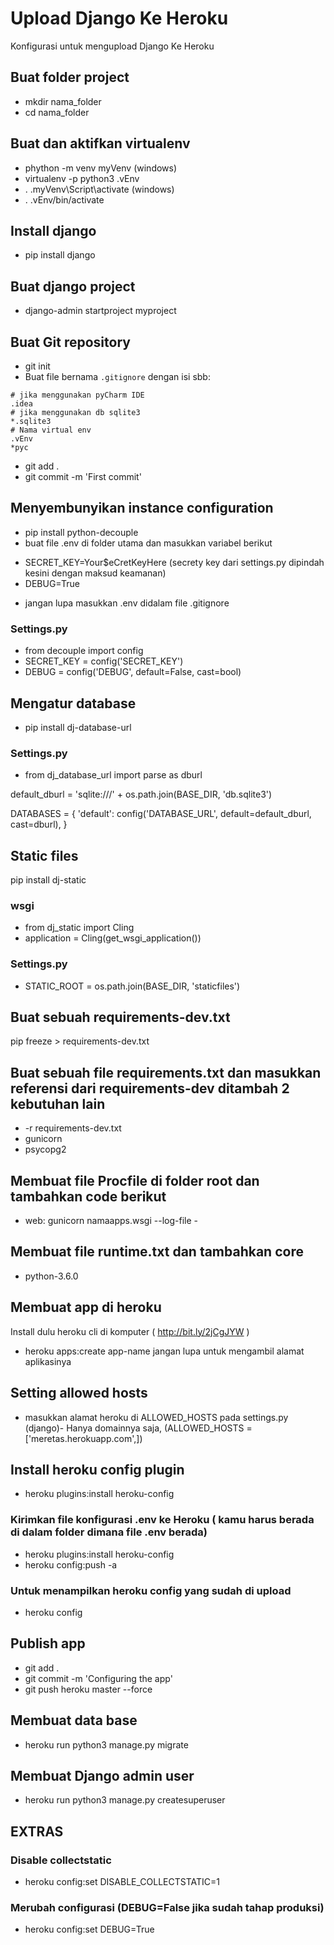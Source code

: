 # Upload Django Ke Heroku
Konfigurasi untuk mengupload Django Ke Heroku

## Buat folder project
* mkdir nama_folder
* cd nama_folder

## Buat dan aktifkan virtualenv
* phython -m venv myVenv (windows)
* virtualenv -p python3 .vEnv
* . .myVenv\Script\activate (windows)
* . .vEnv/bin/activate

## Install django
* pip install django

## Buat django project
* django-admin startproject myproject

## Buat Git repository
* git init 
* Buat file bernama `.gitignore` dengan isi sbb:
```
# jika menggunakan pyCharm IDE
.idea
# jika menggunakan db sqlite3
*.sqlite3
# Nama virtual env
.vEnv
*pyc
```
* git add .
* git commit -m 'First commit'

## Menyembunyikan instance configuration
* pip install python-decouple
* buat file .env di folder utama dan masukkan variabel berikut
- SECRET_KEY=Your$eCretKeyHere (secrety key dari settings.py dipindah kesini dengan maksud keamanan)
- DEBUG=True
* jangan lupa masukkan .env didalam file .gitignore

### Settings.py
* from decouple import config
* SECRET_KEY = config('SECRET_KEY')
* DEBUG = config('DEBUG', default=False, cast=bool)

## Mengatur database
* pip install dj-database-url

### Settings.py
* from dj_database_url import parse as dburl

default_dburl = 'sqlite:///' + os.path.join(BASE_DIR, 'db.sqlite3')

DATABASES = {
    'default': config('DATABASE_URL', default=default_dburl, cast=dburl),
}


## Static files 
pip install dj-static

### wsgi
* from dj_static import Cling
* application = Cling(get_wsgi_application())

### Settings.py
* STATIC_ROOT = os.path.join(BASE_DIR, 'staticfiles')

## Buat sebuah requirements-dev.txt
pip freeze > requirements-dev.txt

## Buat sebuah file requirements.txt dan masukkan referensi dari requirements-dev ditambah 2 kebutuhan lain
* -r requirements-dev.txt
* gunicorn
* psycopg2

## Membuat file Procfile di folder root dan tambahkan code berikut
* web: gunicorn namaapps.wsgi --log-file -

## Membuat file runtime.txt dan tambahkan core
* python-3.6.0

## Membuat app di heroku
Install dulu heroku cli di komputer ( http://bit.ly/2jCgJYW ) 
* heroku apps:create app-name
jangan lupa untuk mengambil alamat aplikasinya

## Setting allowed hosts
* masukkan alamat heroku di ALLOWED_HOSTS pada settings.py (django)- Hanya domainnya saja, (ALLOWED_HOSTS = ['meretas.herokuapp.com',])

## Install heroku config plugin
* heroku plugins:install heroku-config

### Kirimkan file konfigurasi .env ke Heroku ( kamu harus berada di dalam folder dimana file .env berada)
* heroku plugins:install heroku-config
* heroku config:push -a

### Untuk menampilkan heroku config yang sudah di upload
* heroku config 

## Publish app
* git add .
* git commit -m 'Configuring the app'
* git push heroku master --force

## Membuat data base
* heroku run python3 manage.py migrate

## Membuat Django admin user
* heroku run python3 manage.py createsuperuser

## EXTRAS
### Disable collectstatic
* heroku config:set DISABLE_COLLECTSTATIC=1

### Merubah configurasi (DEBUG=False jika sudah tahap produksi)
* heroku config:set DEBUG=True

